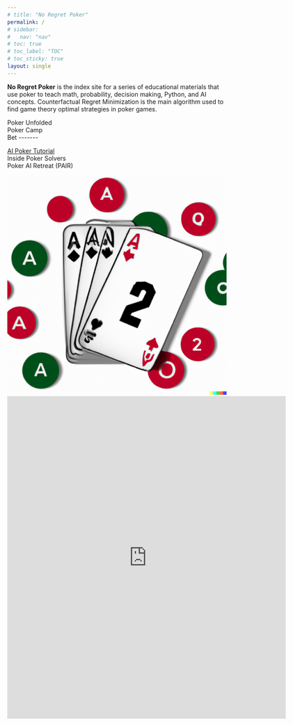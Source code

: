 ```yaml
---
# title: "No Regret Poker"
permalink: /
# sidebar:
#   nav: "nav"
# toc: true
# toc_label: "TOC"
# toc_sticky: true
layout: single
---
```

**No Regret Poker** is the index site for a series of educational materials that use poker to teach math, probability, decision making, Python, and AI concepts. Counterfactual Regret Minimization is the main algorithm used to find game theory optimal strategies in poker games. 

Poker Unfolded
<br>Poker Camp
<br>Bet -------

[AI Poker Tutorial](https://aipokertutorial.com)
<br>Inside Poker Solvers
<br>Poker AI Retreat (PAIR)

<center><img src="./assets/nrp.png" alt="No Regret Poker"></center>

<iframe src="https://docs.google.com/forms/d/e/1FAIpQLSep2wLWyYzyBt2tBxCjlhEzUmMfSu8iVRRT2Zs5C5GUf_F3gw/viewform?embedded=true" width="640" height="741" frameborder="0" marginheight="0" marginwidth="0">Loading…</iframe>